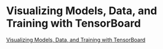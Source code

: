 Visualizing Models, Data, and Training with TensorBoard
==============================================

[Visualizing Models, Data, and Training with TensorBoard](https://pytorch.org/tutorials/intermediate/tensorboard_tutorial.html)
